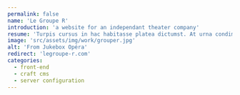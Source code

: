 ```yaml
---
permalink: false
name: 'Le Groupe R'
introduction: 'a website for an independant theater company'
resume: 'Turpis cursus in hac habitasse platea dictumst. At urna condimentum mattis pellentesque. Enim lobortis scelerisque fermentum dui faucibus in ornare quam. Viverra vitae congue eu consequat ac felis donec. Ante metus dictum at tempor. Morbi enim nunc faucibus a pellentesque sit amet porttitor. Leo duis ut diam quam nulla porttitor massa.'
image: 'src/assets/img/work/grouper.jpg'
alt: 'From Jukebox Opéra'
redirect: 'legroupe-r.com'
categories:
  - front-end
  - craft cms
  - server configuration
---
```

